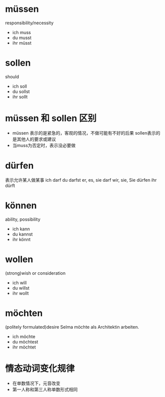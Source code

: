 # müssen
responsibility/necessity
- ich muss
- du musst
- ihr müsst

# sollen
should
- ich soll
- du sollst
- ihr sollt

# müssen 和 sollen 区别
- müssen 表示的是紧急的，客观的情况，不做可能有不好的后果
  sollen表示的是其他人的要求或建议
- 当muss为否定时，表示没必要做

# dürfen 
表示允许某人做某事 
ich darf
du darfst
er, es, sie darf
wir, sie, Sie dürfen
ihr dürft

# können
ability, possibility
- ich kann
- du kannst
- ihr könnt


# wollen
(strong)wish or consideration
- ich will
- du willst
- ihr wollt

# möchten
(politely formulated)desire
Selma möchte als Architektin arbeiten.
- ich möchte
- du möchtest
- ihr möchtet

# 情态动词变化规律
- 在单数情况下，元音改变
- 第一人称和第三人称单数形式相同
